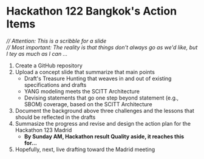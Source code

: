 # Hackathon 122 Bangkok's Action Items

_// Attention: This is a scribble for a slide_  
_// Most important: The reality is that things don't always go as we'd like, but I tey as much as I can ..._  

 1. Create a GitHub repository
 2. Upload a concept slide that summarize that main points
    - Draft's Treasure Hunting that weaves in and out of existing specifications and drafts
    - YANG modeling meets the SCITT Architecture
    - Devising statements that go one step beyond statement (e.g., SBOM) coverage, based on the SCITT Architecture
 3. Document the background above three challenges and the lessons that should be reflected in the drafts
 4. Summasize the progress and revise and design the action plan for the Hackathon 123 Madrid  
    - **By Sunday AM, Hackathon result Quality aside, it reaches this for...**  
 5. Hopefully, next, live drafting toward the Madrid meeting